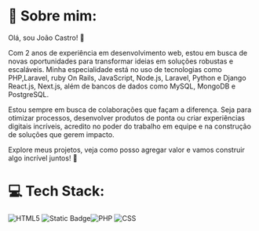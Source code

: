 # 💫 Sobre mim:
Olá, sou João Castro! 👋

Com 2 anos de experiência em desenvolvimento web, estou em busca de novas oportunidades para transformar ideias em soluções robustas e escaláveis. Minha especialidade está no uso de tecnologias como PHP,Laravel, ruby On Rails, JavaScript, Node.js, Laravel,  Python e Django React.js, Next.js, além de bancos de dados como MySQL, MongoDB e PostgreSQL.

Estou sempre em busca de colaborações que façam a diferença. Seja para otimizar processos, desenvolver produtos de ponta ou criar experiências digitais incríveis, acredito no poder do trabalho em equipe e na construção de soluções que gerem impacto.

Explore meus projetos, veja como posso agregar valor e vamos construir algo incrível juntos! 🚀


# 💻 Tech Stack:
![HTML5](https://img.shields.io/badge/html5-%23E34F26.svg?style=plastic&logo=html5&logoColor=white) ![Static Badge](https://img.shields.io/badge/css)![PHP](https://img.shields.io/badge/php-%23777BB4.svg?style=plastic&logo=php&logoColor=white)  ![CSS](https://img.shields.io/badge/css)





